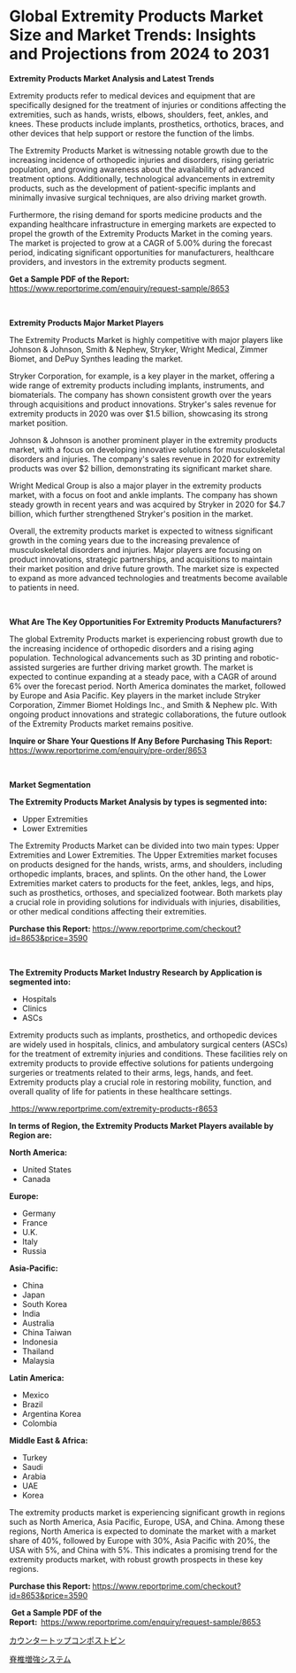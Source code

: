 <p><h1>Global Extremity Products Market Size and Market Trends: Insights and Projections from 2024 to 2031</h1></p><p><strong>Extremity Products Market Analysis and Latest Trends</strong></p>
<p><p>Extremity products refer to medical devices and equipment that are specifically designed for the treatment of injuries or conditions affecting the extremities, such as hands, wrists, elbows, shoulders, feet, ankles, and knees. These products include implants, prosthetics, orthotics, braces, and other devices that help support or restore the function of the limbs.</p><p>The Extremity Products Market is witnessing notable growth due to the increasing incidence of orthopedic injuries and disorders, rising geriatric population, and growing awareness about the availability of advanced treatment options. Additionally, technological advancements in extremity products, such as the development of patient-specific implants and minimally invasive surgical techniques, are also driving market growth.</p><p>Furthermore, the rising demand for sports medicine products and the expanding healthcare infrastructure in emerging markets are expected to propel the growth of the Extremity Products Market in the coming years. The market is projected to grow at a CAGR of 5.00% during the forecast period, indicating significant opportunities for manufacturers, healthcare providers, and investors in the extremity products segment.</p></p>
<p><strong>Get a Sample PDF of the Report:&nbsp;</strong> <a href="https://www.reportprime.com/enquiry/request-sample/8653">https://www.reportprime.com/enquiry/request-sample/8653</a></p>
<p>&nbsp;</p>
<p><strong>Extremity Products Major Market Players</strong></p>
<p><p>The Extremity Products Market is highly competitive with major players like Johnson & Johnson, Smith & Nephew, Stryker, Wright Medical, Zimmer Biomet, and DePuy Synthes leading the market. </p><p>Stryker Corporation, for example, is a key player in the market, offering a wide range of extremity products including implants, instruments, and biomaterials. The company has shown consistent growth over the years through acquisitions and product innovations. Stryker's sales revenue for extremity products in 2020 was over $1.5 billion, showcasing its strong market position.</p><p>Johnson & Johnson is another prominent player in the extremity products market, with a focus on developing innovative solutions for musculoskeletal disorders and injuries. The company's sales revenue in 2020 for extremity products was over $2 billion, demonstrating its significant market share.</p><p>Wright Medical Group is also a major player in the extremity products market, with a focus on foot and ankle implants. The company has shown steady growth in recent years and was acquired by Stryker in 2020 for $4.7 billion, which further strengthened Stryker's position in the market.</p><p>Overall, the extremity products market is expected to witness significant growth in the coming years due to the increasing prevalence of musculoskeletal disorders and injuries. Major players are focusing on product innovations, strategic partnerships, and acquisitions to maintain their market position and drive future growth. The market size is expected to expand as more advanced technologies and treatments become available to patients in need.</p></p>
<p>&nbsp;</p>
<p><strong>What Are The Key Opportunities For Extremity Products Manufacturers?</strong></p>
<p><p>The global Extremity Products market is experiencing robust growth due to the increasing incidence of orthopedic disorders and a rising aging population. Technological advancements such as 3D printing and robotic-assisted surgeries are further driving market growth. The market is expected to continue expanding at a steady pace, with a CAGR of around 6% over the forecast period. North America dominates the market, followed by Europe and Asia Pacific. Key players in the market include Stryker Corporation, Zimmer Biomet Holdings Inc., and Smith & Nephew plc. With ongoing product innovations and strategic collaborations, the future outlook of the Extremity Products market remains positive.</p></p>
<p><strong>Inquire or Share Your Questions If Any Before Purchasing This Report:</strong> <a href="https://www.reportprime.com/enquiry/pre-order/8653">https://www.reportprime.com/enquiry/pre-order/8653</a></p>
<p>&nbsp;</p>
<p><strong>Market Segmentation</strong></p>
<p><strong>The Extremity Products Market Analysis by types is segmented into:</strong></p>
<p><ul><li>Upper Extremities</li><li>Lower Extremities</li></ul></p>
<p><p>The Extremity Products Market can be divided into two main types: Upper Extremities and Lower Extremities. The Upper Extremities market focuses on products designed for the hands, wrists, arms, and shoulders, including orthopedic implants, braces, and splints. On the other hand, the Lower Extremities market caters to products for the feet, ankles, legs, and hips, such as prosthetics, orthoses, and specialized footwear. Both markets play a crucial role in providing solutions for individuals with injuries, disabilities, or other medical conditions affecting their extremities.</p></p>
<p><strong>Purchase this Report:&nbsp;</strong><a href="https://www.reportprime.com/checkout?id=8653&price=3590">https://www.reportprime.com/checkout?id=8653&price=3590</a></p>
<p>&nbsp;</p>
<p><strong>The Extremity Products Market Industry Research by Application is segmented into:</strong></p>
<p><ul><li>Hospitals</li><li>Clinics</li><li>ASCs</li></ul></p>
<p><p>Extremity products such as implants, prosthetics, and orthopedic devices are widely used in hospitals, clinics, and ambulatory surgical centers (ASCs) for the treatment of extremity injuries and conditions. These facilities rely on extremity products to provide effective solutions for patients undergoing surgeries or treatments related to their arms, legs, hands, and feet. Extremity products play a crucial role in restoring mobility, function, and overall quality of life for patients in these healthcare settings.</p></p>
<p><a href="https://www.reportprime.com/extremity-products-r8653">&nbsp;https://www.reportprime.com/extremity-products-r8653</a></p>
<p><strong>In terms of Region, the Extremity Products Market Players available by Region are:</strong></p>
<p>
    <p> <strong> North America: </strong>
        <ul>
            <li>United States</li>
            <li>Canada</li>
        </ul>
        </p> 
    <p> <strong> Europe: </strong>
        <ul>
            <li>Germany</li>
            <li>France</li>
            <li>U.K.</li>
            <li>Italy</li>
            <li>Russia</li>
        </ul>
        </p> 
    <p> <strong> Asia-Pacific: </strong>
        <ul>
            <li>China</li>
            <li>Japan</li>
            <li>South Korea</li>
            <li>India</li>
            <li>Australia</li>
            <li>China Taiwan</li>
            <li>Indonesia</li>
            <li>Thailand</li>
            <li>Malaysia</li>
        </ul>
        </p> 
    <p> <strong> Latin America: </strong>
        <ul>
            <li>Mexico</li>
            <li>Brazil</li>
            <li>Argentina Korea</li>
            <li>Colombia</li>
        </ul>
        </p> 
    <p> <strong> Middle East & Africa: </strong>
        <ul>
            <li>Turkey</li>
            <li>Saudi</li>
            <li>Arabia</li>
            <li>UAE</li>
            <li>Korea</li>
        </ul>
    </p>
    </p>
<p><p>The extremity products market is experiencing significant growth in regions such as North America, Asia Pacific, Europe, USA, and China. Among these regions, North America is expected to dominate the market with a market share of 40%, followed by Europe with 30%, Asia Pacific with 20%, the USA with 5%, and China with 5%. This indicates a promising trend for the extremity products market, with robust growth prospects in these key regions.</p></p>
<p><strong>Purchase this Report: </strong><a href="https://www.reportprime.com/checkout?id=8653&price=3590">https://www.reportprime.com/checkout?id=8653&price=3590</a></p>
<p>&nbsp;<strong>Get a Sample PDF of the Report:&nbsp;&nbsp;</strong><a href="https://www.reportprime.com/enquiry/request-sample/8653">https://www.reportprime.com/enquiry/request-sample/8653</a></p>
<p><strong></strong></p>
<p><p><a href="https://medium.com/@brianayatt2023/%E3%82%AB%E3%82%A6%E3%83%B3%E3%82%BF%E3%83%BC%E3%83%88%E3%83%83%E3%83%97%E5%A0%86%E8%82%A5%E3%83%93%E3%83%B3%E5%B8%82%E5%A0%B4%E3%81%AE%E6%B4%9E%E5%AF%9F-%E5%B8%82%E5%A0%B4%E5%8B%95%E5%90%91-%E6%88%90%E9%95%B7-2024%E5%B9%B4%E3%81%8B%E3%82%892031%E5%B9%B4%E3%81%BE%E3%81%A7%E3%81%AE%E4%BA%88%E6%B8%AC-454a5829e719">カウンタートップコンポストビン</a></p><p><a href="https://medium.com/@brycenboyer2023/%E8%84%8A%E6%A4%8E%E5%A2%97%E5%BC%B7%E3%82%B7%E3%82%B9%E3%83%86%E3%83%A0%E3%81%AE%E5%B8%82%E5%A0%B4%E5%88%86%E6%9E%90%E3%81%8A%E3%82%88%E3%81%B32024%E5%B9%B4%E3%81%8B%E3%82%892031%E5%B9%B4%E3%81%BE%E3%81%A7%E3%81%AE%E3%82%B5%E3%82%A4%E3%82%BA%E4%BA%88%E6%B8%AC-071e91489bea">脊椎増強システム</a></p></p>